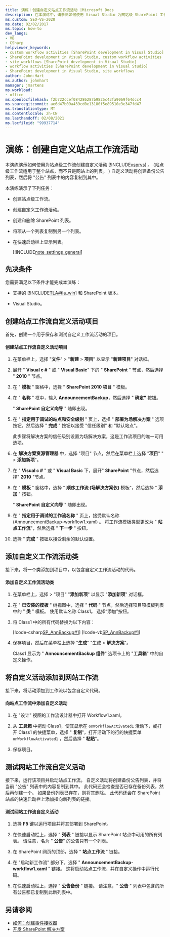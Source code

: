 ```yaml
---
title: 演练：创建自定义站点工作流活动 |Microsoft Docs
description: 在本演练中，请参阅如何使用 Visual Studio 为网站级 SharePoint 工作流创建自定义活动。
ms.custom: SEO-VS-2020
ms.date: 02/02/2017
ms.topic: how-to
dev_langs:
- VB
- CSharp
helpviewer_keywords:
- custom workflow activities [SharePoint development in Visual Studio]
- SharePoint development in Visual Studio, custom workflow activities
- site workflows [SharePoint development in Visual Studio]
- workflow activities [SharePoint development in Visual Studio]
- SharePoint development in Visual Studio, site workflows
author: John-Hart
ms.author: johnhart
manager: jmartens
ms.workload:
- office
ms.openlocfilehash: f2b722ccef084286287b9825c43fa9069f64dcc4
ms.sourcegitcommit: ae6d47b09a439cd0e13180f5e89510e3e347fd47
ms.translationtype: MT
ms.contentlocale: zh-CN
ms.lasthandoff: 02/08/2021
ms.locfileid: "99937714"
---
```

# <a name="walkthrough-create-a-custom-site-workflow-activity"></a>演练：创建自定义站点工作流活动
  本演练演示如何使用为站点级工作流创建自定义活动 [!INCLUDE[vsprvs](../sharepoint/includes/vsprvs-md.md)] 。  (站点级工作流适用于整个站点，而不只是网站上的列表。 ) 自定义活动将创建备份公告列表，然后将 "公告" 列表中的内容复制到其中。

 本演练演示了下列任务：

- 创建站点级工作流。

- 创建自定义工作流活动。

- 创建和删除 SharePoint 列表。

- 将项从一个列表复制到另一个列表。

- 在快速启动栏上显示列表。

  [!INCLUDE[note_settings_general](../sharepoint/includes/note-settings-general-md.md)]

## <a name="prerequisites"></a>先决条件
 您需要满足以下条件才能完成本演练：

- 支持的 [!INCLUDE[TLA#tla_win](../sharepoint/includes/tlasharptla-win-md.md)] 和 SharePoint 版本。

- Visual Studio。

## <a name="create-a-site-workflow-custom-activity-project"></a>创建站点工作流自定义活动项目
 首先，创建一个用于保存和测试自定义工作流活动的项目。

#### <a name="to-create-a-site-workflow-custom-activity-project"></a>创建站点工作流自定义活动项目

1. 在菜单栏上，选择 "**文件**"  >  "**新建**  >  **项目**" 以显示 "**新建项目**" 对话框。

2. 展开 " **Visual c #** " 或 " **Visual Basic**" 下的 " **SharePoint** " 节点，然后选择 " **2010** " 节点。

3. 在 " **模板** " 窗格中，选择 " **SharePoint 2010 项目** " 模板。

4. 在 " **名称** " 框中，输入 **AnnouncementBackup**，然后选择 " **确定"** 按钮。

     " **SharePoint 自定义向导** " 随即出现。

5. 在 " **指定用于调试的站点和安全级别** " 页上，选择 " **部署为场解决方案** " 选项按钮，然后选择 " **完成** " 按钮以接受 "信任级别" 和 "默认站点"。

     此步骤将解决方案的信任级别设置为场解决方案，这是工作流项目的唯一可用选项。

6. 在 **解决方案资源管理器** 中，选择 "项目" 节点，然后在菜单栏上选择 "**项目**" "  >  **添加新项**"。

7. 在 " **Visual c #** " 或 " **Visual Basic** 下，展开" **SharePoint** "节点，然后选择" **2010** "节点。

8. 在 " **模板** " 窗格中，选择 " **顺序工作流 (场解决方案仅)** 模板"，然后选择 " **添加** " 按钮。

     " **SharePoint 自定义向导** " 随即出现。

9. 在 " **指定用于调试的工作流名称** " 页上，接受默认名称 (AnnouncementBackup-workflow1.xaml) 。 将工作流模板类型更改为 " **站点工作流**"，然后选择 " **下一步** " 按钮。

10. 选择 " **完成** " 按钮以接受剩余的默认设置。

## <a name="add-a-custom-workflow-activity-class"></a>添加自定义工作流活动类
 接下来，将一个类添加到项目中，以包含自定义工作流活动的代码。

#### <a name="to-add-a-custom-workflow-activity-class"></a>添加自定义工作流活动类

1. 在菜单栏上，选择  >  "项目" "**添加新项**" 以显示 "**添加新项**" 对话框。

2. 在 " **已安装的模板** " 树视图中，选择 " **代码** " 节点，然后选择项目项模板列表中的 " **类** " 模板。 使用默认名称 Class1。 选择“添加”按钮。

3. 将 Class1 中的所有代码替换为以下内容：

     [!code-csharp[SP_AnnBackup#1](../sharepoint/codesnippet/CSharp/announcementbackup/class1.cs#1)]
     [!code-vb[SP_AnnBackup#1](../sharepoint/codesnippet/VisualBasic/announcementbackupvb/class1.vb#1)]

4. 保存项目，然后在菜单栏上选择 "**生成**" "生成  >  **解决方案**"。

     Class1 显示为 " **AnnouncementBackup 组件**" 选项卡上的 "**工具箱**" 中的自定义操作。

## <a name="add-the-custom-activity-to-the-site-workflow"></a>将自定义活动添加到网站工作流
 接下来，将活动添加到工作流以包含自定义代码。

#### <a name="to-add-a-custom-activity-to-the-site-workflow"></a>向站点工作流中添加自定义活动

1. 在 "设计" 视图的工作流设计器中打开 Workflow1.xaml。

2. 从 **工具箱** 中拖动 Class1，使其显示在 `onWorkflowActivated1` 活动下，或打开 Class1 的快捷菜单，选择 " **复制**"，打开活动下的行的快捷菜单 `onWorkflowActivated1` ，然后选择 " **粘贴**"。

3. 保存项目。

## <a name="test-the-site-workflow-custom-activity"></a>测试网站工作流自定义活动
 接下来，运行该项目并启动站点工作流。 自定义活动将创建备份公告列表，并将当前 "公告" 列表中的内容复制到其中。 此代码还会检查是否已存在备份列表，然后再创建一个。 如果备份列表已存在，则将其删除。 此代码还会在 SharePoint 站点的快速启动栏上添加指向新列表的链接。

#### <a name="to-test-the-site-workflow-custom-activity"></a>测试网站工作流自定义活动

1. 选择 **F5** 键以运行项目并将其部署到 SharePoint。

2. 在快速启动栏上，选择 " **列表** " 链接以显示 SharePoint 站点中可用的所有列表。 请注意，名为 " **公告**" 的公告只有一个列表。

3. 在 SharePoint 网页的顶部，选择 " **站点工作流** " 链接。

4. 在 "启动新工作流" 部分下，选择 " **AnnouncementBackup-workflow1.xaml** " 链接。 这将启动站点工作流，并在自定义操作中运行代码。

5. 在快速启动栏上，选择 " **公告备份** " 链接。 请注意，" **公告** " 列表中包含的所有公告都已复制到此新列表中。

## <a name="see-also"></a>另请参阅
- [如何：创建事件接收器](../sharepoint/how-to-create-an-event-receiver.md)
- [开发 SharePoint 解决方案](../sharepoint/developing-sharepoint-solutions.md)
